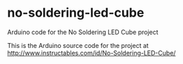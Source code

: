 # no-soldering-led-cube
Arduino code for the No Soldering LED Cube project

This is the Arduino source code for the project at http://www.instructables.com/id/No-Soldering-LED-Cube/
